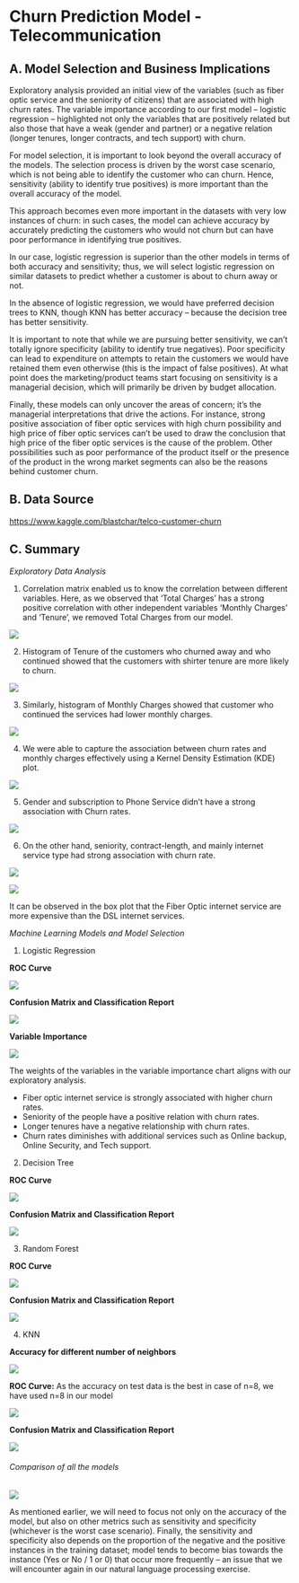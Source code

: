 # Churn Prediction Model - Telecommunication

## A. Model Selection and Business Implications  

Exploratory analysis provided an initial view of the variables (such as fiber optic service and the seniority of citizens) that are associated with high churn rates. The variable importance according to our first model – logistic regression – highlighted not only the variables that are positively related but also those that have a weak (gender and partner) or a negative relation (longer tenures, longer contracts, and tech support) with churn.  

For model selection, it is important to look beyond the overall accuracy of the models. The selection process is driven by the worst case scenario, which is not being able to identify the customer who can churn. Hence, sensitivity (ability to identify true positives) is more important than the overall accuracy of the model.  

This approach becomes even more important in the datasets with very low instances of churn: in such cases, the model can achieve accuracy by accurately predicting the customers who would not churn but can have poor performance in identifying true positives.  

In our case, logistic regression is superior than the other models in terms of both accuracy and sensitivity; thus, we will select logistic regression on similar datasets to predict whether a customer is about to churn away or not.  

In the absence of logistic regression, we would have preferred decision trees to KNN, though KNN has better accuracy – because the decision tree has better sensitivity.  

It is important to note that while we are pursuing better sensitivity, we can’t totally ignore specificity (ability to identify true negatives). Poor specificity can lead to expenditure on attempts to retain the customers we would have retained them even otherwise (this is the impact of false positives). At what point does the marketing/product teams start focusing on sensitivity is a managerial decision, which will primarily be driven by budget allocation.  

Finally, these models can only uncover the areas of concern; it’s the managerial interpretations that drive the actions. For instance, strong positive association of fiber optic services with high churn possibility and high price of fiber optic services can’t be used to draw the conclusion that high price of the fiber optic services is the cause of the problem. Other possibilities such as poor performance of the product itself or the presence of the product in the wrong market segments can also be the reasons behind customer churn.  

## B. Data Source  
https://www.kaggle.com/blastchar/telco-customer-churn  

## C. Summary  

_Exploratory Data Analysis_  

1. Correlation matrix enabled us to know the correlation between different variables. Here, as we observed that ‘Total Charges’ has a strong positive correlation with other independent variables ‘Monthly Charges’ and ‘Tenure’, we removed Total Charges from our model.  

![](ML_Images/Correlation_Matrix.png)  

2. Histogram of Tenure of the customers who churned away and who continued showed that the customers with shirter tenure are more likely to churn.  

![](ML_Images/Tenure.png)  

3. Similarly, histogram of Monthly Charges showed that customer who continued the services had lower monthly charges.  

![](ML_Images/Monthly_Charges.png)  

4. We were able to capture the association between churn rates and monthly charges effectively using a Kernel Density Estimation (KDE) plot.  

![](ML_Images/Monthly_Charges_KDE.png)  

5. Gender and subscription to Phone Service didn’t have a strong association with Churn rates.  

![](ML_Images/Gender_Phone.png)  

6. On the other hand, seniority, contract-length, and mainly internet service type had strong association with churn rate.  

![](ML_Images/Contract_Seniority.png)  

![](ML_Images/Fiber_Optic.png)  

It can be observed in the box plot that the Fiber Optic internet service are more expensive than the DSL internet services.  

_Machine Learning Models and Model Selection_  

1. Logistic Regression

**ROC Curve**  

![](ML_Images/Logistic_ROC.png)  

**Confusion Matrix and Classification Report**  

![](ML_Images/Logistic_Report.png)  

**Variable Importance**  

![](ML_Images/Logistic_Variable_Importance.png)  

The weights of the variables in the variable importance chart aligns with our exploratory analysis.  
- Fiber optic internet service is strongly associated with higher churn rates.  
- Seniority of the people have a positive relation with churn rates.  
- Longer tenures have a negative relationship with churn rates.  
- Churn rates diminishes with additional services such as Online backup, Online Security, and Tech support.  

2. Decision Tree  

**ROC Curve**  

![](ML_Images/Decision_ROC.png)  

**Confusion Matrix and Classification Report**  

![](ML_Images/Decision_Report.png)  

3. Random Forest  

**ROC Curve**  

![](ML_Images/.png)  

**Confusion Matrix and Classification Report**  

![](ML_Images/Decision_Report.png)  

4. KNN  

**Accuracy for different number of neighbors**  

![](ML_Images/KNN_n_Selection.png)  

**ROC Curve:** As the accuracy on test data is the best in case of n=8, we have used n=8 in our model  

![](ML_Images/KNN_ROC.png)  

**Confusion Matrix and Classification Report**  

![](ML_Images/KNN_Report.png)  

###### Comparison of all the models  

![](ML_Images/Model_Comparison.png)  

As mentioned earlier, we will need to focus not only on the accuracy of the model, but also on other metrics such as sensitivity and specificity (whichever is the worst case scenario). Finally, the sensitivity and specificity also depends on the proportion of the negative and the positive instances in the training dataset; model tends to become bias towards the instance (Yes or No / 1 or 0) that occur more frequently – an issue that we will encounter again in our natural language processing exercise.  
